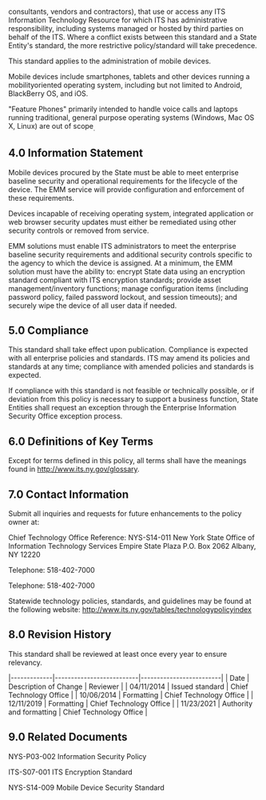 consultants, vendors and contractors), that use or access any ITS Information Technology Resource for which ITS has administrative responsibility, including systems managed or hosted by third parties on behalf of the ITS. Where a conflict exists between this standard and a State Entity's standard, the more restrictive policy/standard will take precedence.

This standard applies to the administration of mobile devices.

Mobile devices include smartphones, tablets and other devices running a mobilityoriented operating system, including but not limited to Android, BlackBerry OS, and iOS.

"Feature Phones" primarily intended to handle voice calls and laptops running traditional, general purpose operating systems (Windows, Mac OS X, Linux) are out of scope$_{. }$

## **4.0 Information Statement**

Mobile devices procured by the State must be able to meet enterprise baseline security and operational requirements for the lifecycle of the device. The EMM service will provide configuration and enforcement of these requirements.

Devices incapable of receiving operating system, integrated application or web browser security updates must either be remediated using other security controls or removed from service.

EMM solutions must enable ITS administrators to meet the enterprise baseline security requirements and additional security controls specific to the agency to which the device is assigned. At a minimum, the EMM solution must have the ability to: encrypt State data using an encryption standard compliant with ITS encryption standards; provide asset management/inventory functions; manage configuration items (including password policy, failed password lockout, and session timeouts); and securely wipe the device of all user data if needed.

## **5.0 Compliance**

This standard shall take effect upon publication. Compliance is expected with all enterprise policies and standards. ITS may amend its policies and standards at any time; compliance with amended policies and standards is expected.

If compliance with this standard is not feasible or technically possible, or if deviation from this policy is necessary to support a business function, State Entities shall request an exception through the Enterprise Information Security Office exception process.

## **6.0 Definitions of Key Terms**

Except for terms defined in this policy, all terms shall have the meanings found in http://www.its.ny.gov/glossary.

## **7.0 Contact Information**

Submit all inquiries and requests for future enhancements to the policy owner at:

Chief Technology Office Reference: NYS-S14-011 New York State Office of Information Technology Services Empire State Plaza P.O. Box 2062 Albany, NY 12220

Telephone: 518-402-7000

Telephone: 518-402-7000

Statewide technology policies, standards, and guidelines may be found at the following website: http://www.its.ny.gov/tables/technologypolicyindex

## **8.0 Revision History**

This standard shall be reviewed at least once every year to ensure relevancy.

|-------------|--------------------------|-------------------------|
| Date$_{  }$ | Description of Change    | Reviewer                |
| 04/11/2014  | Issued standard          | Chief Technology Office |
| 10/06/2014  | Formatting               | Chief Technology Office |
| 12/11/2019  | Formatting               | Chief Technology Office |
| 11/23/2021  | Authority and formatting | Chief Technology Office |

## **9.0 Related Documents**

NYS-P03-002 Information Security Policy

ITS-S07-001 ITS Encryption Standard

NYS-S14-009 Mobile Device Security Standard